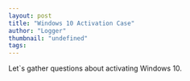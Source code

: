 ```yaml
---
layout: post
title: "Windows 10 Activation Case"
author: "Logger"
thumbnail: "undefined"
tags: 
---
```



Let`s gather questions about activating Windows 10.
